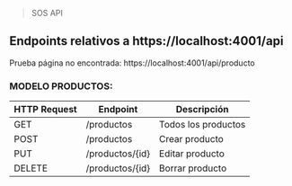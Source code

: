 > SOS API

## Endpoints relativos a https://localhost:4001/api

Prueba página no encontrada: https://localhost:4001/api/producto

### MODELO PRODUCTOS:

| HTTP Request | Endpoint        | Descripción         |
| ------------ | --------------- | ------------------- |
| GET          | /productos      | Todos los productos |
| POST         | /productos      | Crear producto      |
| PUT          | /productos/{id} | Editar producto     |
| DELETE       | /productos/{id} | Borrar producto     |
